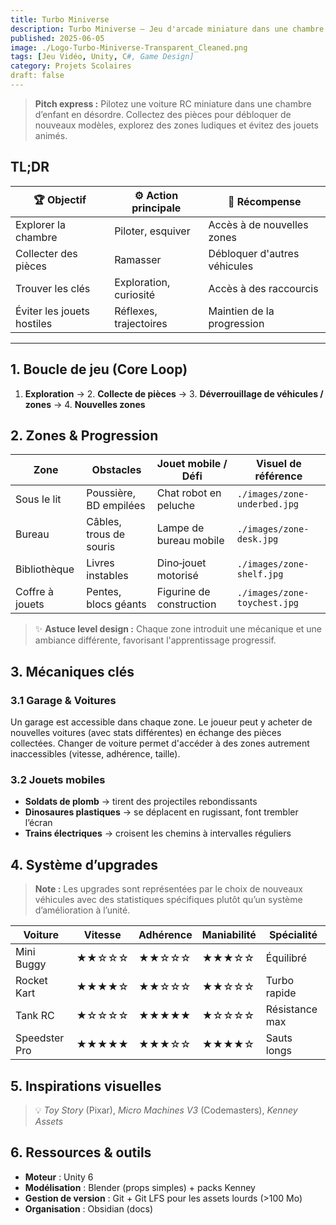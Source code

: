 ```yaml
---
title: Turbo Miniverse
description: Turbo Miniverse – Jeu d'arcade miniature dans une chambre d'enfant
published: 2025-06-05
image: ./Logo-Turbo-Miniverse-Transparent_Cleaned.png
tags: [Jeu Vidéo, Unity, C#, Game Design]
category: Projets Scolaires
draft: false
---
```


> **Pitch express :** Pilotez une voiture RC miniature dans une chambre d’enfant en désordre. Collectez des pièces pour débloquer de nouveaux modèles, explorez des zones ludiques et évitez des jouets animés.

## TL;DR

| 🏆 Objectif                | ⚙️ Action principale   | 🌟 Récompense                |
| -------------------------- | ---------------------- | ---------------------------- |
| Explorer la chambre        | Piloter, esquiver      | Accès à de nouvelles zones   |
| Collecter des pièces       | Ramasser               | Débloquer d'autres véhicules |
| Trouver les clés           | Exploration, curiosité | Accès à des raccourcis       |
| Éviter les jouets hostiles | Réflexes, trajectoires | Maintien de la progression   |

---

## 1. Boucle de jeu (Core Loop)

1. **Exploration** → 2. **Collecte de pièces** → 3. **Déverrouillage de véhicules / zones** → 4. **Nouvelles zones**

## 2. Zones & Progression

| Zone            | Obstacles               | Jouet mobile / Défi      | Visuel de référence          |
| --------------- | ----------------------- | ------------------------ | ---------------------------- |
| Sous le lit     | Poussière, BD empilées  | Chat robot en peluche    | `./images/zone-underbed.jpg` |
| Bureau          | Câbles, trous de souris | Lampe de bureau mobile   | `./images/zone-desk.jpg`     |
| Bibliothèque    | Livres instables        | Dino‑jouet motorisé      | `./images/zone-shelf.jpg`    |
| Coffre à jouets | Pentes, blocs géants    | Figurine de construction | `./images/zone-toychest.jpg` |

> ✨ **Astuce level design :** Chaque zone introduit une mécanique et une ambiance différente, favorisant l'apprentissage progressif.

## 3. Mécaniques clés

### 3.1 Garage & Voitures

Un garage est accessible dans chaque zone. Le joueur peut y acheter de nouvelles voitures (avec stats différentes) en échange des pièces collectées. Changer de voiture permet d'accéder à des zones autrement inaccessibles (vitesse, adhérence, taille).

### 3.2 Jouets mobiles

* **Soldats de plomb** → tirent des projectiles rebondissants
* **Dinosaures plastiques** → se déplacent en rugissant, font trembler l’écran
* **Trains électriques** → croisent les chemins à intervalles réguliers

## 4. Système d’upgrades

> **Note :** Les upgrades sont représentées par le choix de nouveaux véhicules avec des statistiques spécifiques plutôt qu’un système d’amélioration à l’unité.

| Voiture       | Vitesse | Adhérence | Maniabilité | Spécialité     |
| ------------- | ------- | --------- | ----------- | -------------- |
| Mini Buggy    | ★★☆☆☆   | ★★☆☆☆     | ★★★☆☆       | Équilibré      |
| Rocket Kart   | ★★★★☆   | ★★☆☆☆     | ★★☆☆☆       | Turbo rapide   |
| Tank RC       | ★☆☆☆☆   | ★★★★★     | ★☆☆☆☆       | Résistance max |
| Speedster Pro | ★★★★★   | ★★★☆☆     | ★★★★☆       | Sauts longs    |

## 5. Inspirations visuelles

> 💡 *Toy Story* (Pixar), *Micro Machines V3* (Codemasters), *Kenney Assets*

<!-- ![Moodboard](./images/moodboard-toyroom.jpg) -->

## 6. Ressources & outils

* **Moteur** : Unity 6
* **Modélisation** : Blender (props simples) + packs Kenney
* **Gestion de version** : Git + Git LFS pour les assets lourds (>100 Mo)
* **Organisation** : Obsidian (docs)